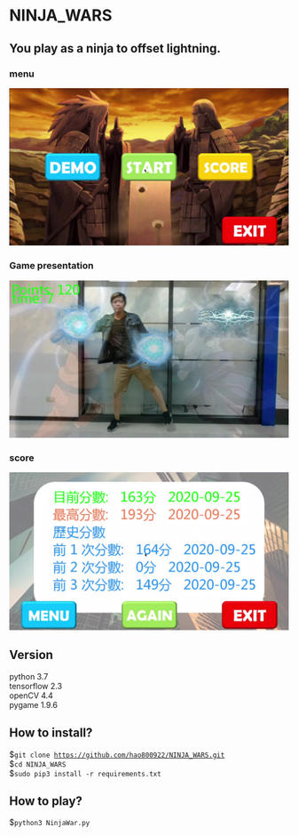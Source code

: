 # NINJA_WARS
## You play as a ninja to offset lightning.  
### menu
![image](https://github.com/hao800922/NINJA_WARS/blob/master/image/NINJA_01.jpg)
### Game presentation
![image](https://github.com/hao800922/NINJA_WARS/blob/master/image/NINJA_02.jpg)
### score
![image](https://github.com/hao800922/NINJA_WARS/blob/master/image/NINJA_03.jpg)
  
## Version  
python 3.7  
tensorflow 2.3  
openCV 4.4  
pygame 1.9.6  
  
## How to install?
$<code>git clone https://github.com/hao800922/NINJA_WARS.git</code>  
$<code>cd NINJA_WARS</code>  
$<code>sudo pip3 install -r requirements.txt</code>  
    
## How to play?
$<code>python3 NinjaWar.py</code>  
